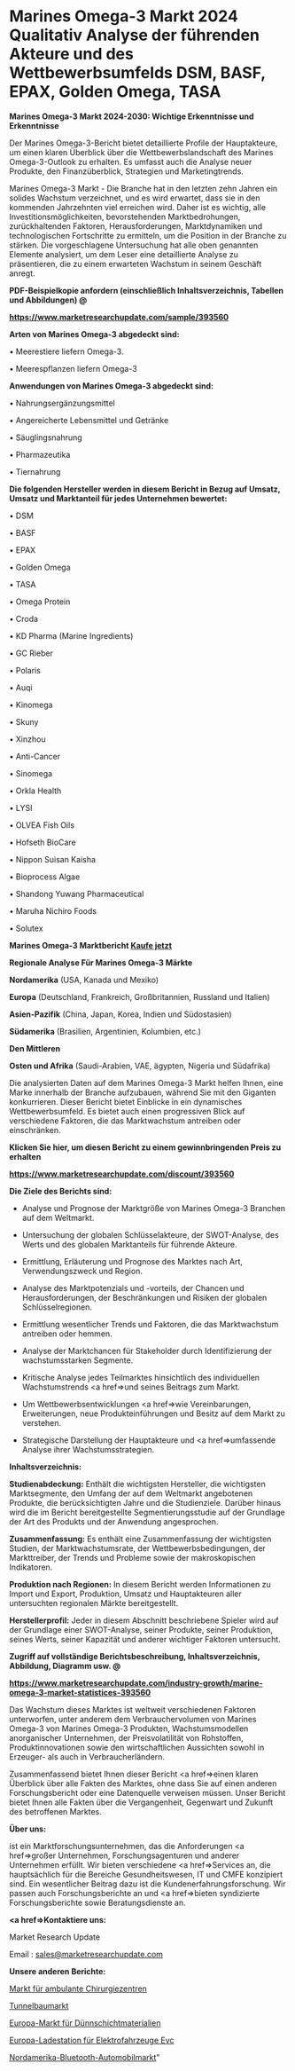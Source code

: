 # Marines Omega-3 Markt 2024 Qualitativ Analyse der führenden Akteure und des Wettbewerbsumfelds DSM, BASF, EPAX, Golden Omega, TASA

<strong>Marines Omega-3 Markt 2024-2030: Wichtige Erkenntnisse und Erkenntnisse</strong>

Der Marines Omega-3-Bericht bietet detaillierte Profile der Hauptakteure, um einen klaren Überblick über die Wettbewerbslandschaft des Marines Omega-3-Outlook zu erhalten. Es umfasst auch die Analyse neuer Produkte, den Finanzüberblick, Strategien und Marketingtrends.

Marines Omega-3 Markt - Die Branche hat in den letzten zehn Jahren ein solides Wachstum verzeichnet, und es wird erwartet, dass sie in den kommenden Jahrzehnten viel erreichen wird. Daher ist es wichtig, alle Investitionsmöglichkeiten, bevorstehenden Marktbedrohungen, zurückhaltenden Faktoren, Herausforderungen, Marktdynamiken und technologischen Fortschritte zu ermitteln, um die Position in der Branche zu stärken. Die vorgeschlagene Untersuchung hat alle oben genannten Elemente analysiert, um dem Leser eine detaillierte Analyse zu präsentieren, die zu einem erwarteten Wachstum in seinem Geschäft anregt.



<strong><b>PDF-Beispielkopie anfordern (einschließlich Inhaltsverzeichnis, Tabellen und Abbildungen) @ </b></strong>

<strong><a href=https://www.marketresearchupdate.com/sample/393560>

<strong>https://www.marketresearchupdate.com/sample/393560</u></a></strong></strong>



<strong>Arten von Marines Omega-3 abgedeckt sind:</strong>

• Meerestiere liefern Omega-3.

• Meerespflanzen liefern Omega-3



<strong>Anwendungen von Marines Omega-3 abgedeckt sind:</strong>

• Nahrungsergänzungsmittel

• Angereicherte Lebensmittel und Getränke

• Säuglingsnahrung

• Pharmazeutika

• Tiernahrung



<strong>Die folgenden Hersteller werden in diesem Bericht in Bezug auf Umsatz, Umsatz und Marktanteil für jedes Unternehmen bewertet:</strong>

• DSM

• BASF

• EPAX

• Golden Omega

• TASA

• Omega Protein

• Croda

• KD Pharma (Marine Ingredients)

• GC Rieber

• Polaris

• Auqi

• Kinomega

• Skuny

• Xinzhou

• Anti-Cancer

• Sinomega

• Orkla Health

• LYSI

• OLVEA Fish Oils

• Hofseth BioCare

• Nippon Suisan Kaisha

• Bioprocess Algae

• Shandong Yuwang Pharmaceutical

• Maruha Nichiro Foods

• Solutex



<strong>Marines Omega-3 Marktbericht <a href=https://www.marketresearchupdate.com/buynow/393560>Kaufe jetzt</a></strong>



<strong>Regionale Analyse Für Marines Omega-3 Märkte</strong>



<strong>Nordamerika</strong> (USA, Kanada und Mexiko)



<strong>Europa</strong> (Deutschland, Frankreich, Großbritannien, Russland und Italien)



<strong>Asien-Pazifik</strong> (China, Japan, Korea, Indien und Südostasien)



<strong>Südamerika</strong> (Brasilien, Argentinien, Kolumbien, etc.)



<strong>Den Mittleren</strong> 

<strong>Osten und Afrika</strong> (Saudi-Arabien, VAE, ägypten, Nigeria und Südafrika)

Die analysierten Daten auf dem Marines Omega-3 Markt helfen Ihnen, eine Marke innerhalb der Branche aufzubauen, während Sie mit den Giganten konkurrieren. Dieser Bericht bietet Einblicke in ein dynamisches Wettbewerbsumfeld. Es bietet auch einen progressiven Blick auf verschiedene Faktoren, die das Marktwachstum antreiben oder einschränken.



<strong>Klicken Sie hier, um diesen Bericht zu einem gewinnbringenden Preis zu erhalten
</strong>

<strong><a href=https://www.marketresearchupdate.com/discount/393560>https://www.marketresearchupdate.com/discount/393560</b></u></strong></a>



<strong>Die Ziele des Berichts sind:</strong>

- Analyse und Prognose der Marktgröße von Marines Omega-3 Branchen auf dem Weltmarkt.

- Untersuchung der globalen Schlüsselakteure, der SWOT-Analyse, des Werts und des globalen Marktanteils für führende Akteure.

- Ermittlung, Erläuterung und Prognose des Marktes nach Art, Verwendungszweck und Region.

- Analyse des Marktpotenzials und -vorteils, der Chancen und Herausforderungen, der Beschränkungen und Risiken der globalen Schlüsselregionen.

- Ermittlung wesentlicher Trends und Faktoren, die das Marktwachstum antreiben oder hemmen.

- Analyse der Marktchancen für Stakeholder durch Identifizierung der wachstumsstarken Segmente.

- Kritische Analyse jedes Teilmarktes hinsichtlich des individuellen Wachstumstrends <a href=>und</a> seines Beitrags zum Markt.

- Um Wettbewerbsentwicklungen <a href=>wie</a> Vereinbarungen, Erweiterungen, neue Produkteinführungen und Besitz auf dem Markt zu verstehen.

- Strategische Darstellung der Hauptakteure und <a href=>umfas</a>sende Analyse ihrer Wachstumsstrategien.



<strong>Inhaltsverzeichnis:</strong>



<strong>Studienabdeckung:</strong> Enthält die wichtigsten Hersteller, die wichtigsten Marktsegmente, den Umfang der auf dem Weltmarkt angebotenen Produkte, die berücksichtigten Jahre und die Studienziele. Darüber hinaus wird die im Bericht bereitgestellte Segmentierungsstudie auf der Grundlage der Art des Produkts und der Anwendung angesprochen.



<strong>Zusammenfassung:</strong> Es enthält eine Zusammenfassung der wichtigsten Studien, der Marktwachstumsrate, der Wettbewerbsbedingungen, der Markttreiber, der Trends und Probleme sowie der makroskopischen Indikatoren.



<strong>Produktion nach Regionen:</strong> In diesem Bericht werden Informationen zu Import und Export, Produktion, Umsatz und Hauptakteuren aller untersuchten regionalen Märkte bereitgestellt.



<strong>Herstellerprofil:</strong> Jeder in diesem Abschnitt beschriebene Spieler wird auf der Grundlage einer SWOT-Analyse, seiner Produkte, seiner Produktion, seines Werts, seiner Kapazität und anderer wichtiger Faktoren untersucht.



<strong><b>Zugriff auf vollständige Berichtsbeschreibung, Inhaltsverzeichnis, Abbildung, Diagramm usw. @ </b></strong>

<strong><a href=https://www.marketresearchupdate.com/industry-growth/marine-omega-3-market-statistices-393560>https://www.marketresearchupdate.com/industry-growth/marine-omega-3-market-statistices-393560</a></strong>

Das Wachstum dieses Marktes ist weltweit verschiedenen Faktoren unterworfen, unter anderem dem Verbrauchervolumen von Marines Omega-3 von Marines Omega-3 Produkten, Wachstumsmodellen anorganischer Unternehmen, der Preisvolatilität von Rohstoffen, Produktinnovationen sowie den wirtschaftlichen Aussichten sowohl in Erzeuger- als auch in Verbraucherländern.

Zusammenfassend bietet Ihnen dieser Bericht <a href=>einen</a> klaren Überblick über alle Fakten des Marktes, ohne dass Sie auf einen anderen Forschungsbericht oder eine Datenquelle verweisen müssen. Unser Bericht bietet Ihnen alle Fakten über die Vergangenheit, Gegenwart und Zukunft des betroffenen Marktes.



<strong>Über uns:</strong>

 ist ein Marktforschungsunternehmen, das die Anforderungen <a href=>großer</a> Unternehmen, Forschungsagenturen und anderer Unternehmen erfüllt. Wir bieten verschiedene <a href=>Services</a> an, die hauptsächlich für die Bereiche Gesundheitswesen, IT und CMFE konzipiert sind. Ein wesentlicher Beitrag dazu ist die Kundenerfahrungsforschung. Wir passen auch Forschungsberichte an und <a href=>bieten</a> syndizierte Forschungsberichte sowie Beratungsdienste an.



<strong><a href=>Kontaktiere uns:</a></strong>

Market Research Update

Email : sales@marketresearchupdate.com



<strong>Unsere anderen Berichte:</strong>

<a href=https://www.linkedin.com/pulse/ambulatory-surgery-centre-market-2023-challenges-business>Markt für ambulante Chirurgiezentren</a>

<a href=https://www.linkedin.com/pulse/tunnel-construction-market-size-emerging-trends-consumption>Tunnelbaumarkt</a>

<a href=https://www.linkedin.com/pulse/europe-thin-film-material-market-size-register-high>Europa-Markt für Dünnschichtmaterialien</a>

<a href=https://www.linkedin.com/pulse/europe-electric-vehicle-charchargepoint-evc>Europa-Ladestation für Elektrofahrzeuge Evc</a>

<a href=https://www.linkedin.com/pulse/north-america-bluetooth-automotive-market-trends>Nordamerika-Bluetooth-Automobilmarkt</a>"
